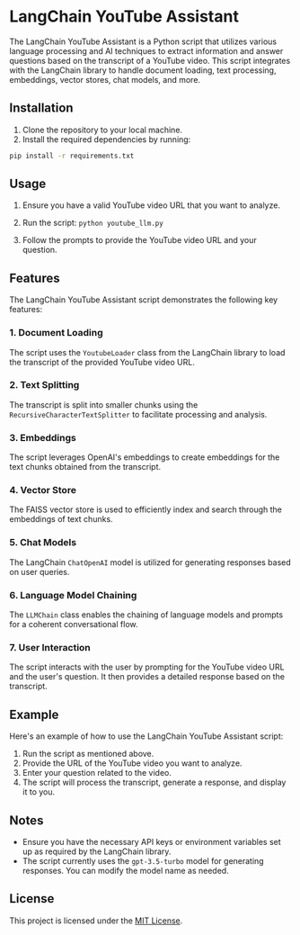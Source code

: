 # LangChain YouTube Assistant

The LangChain YouTube Assistant is a Python script that utilizes various language processing and AI techniques to extract information and answer questions based on the transcript of a YouTube video. This script integrates with the LangChain library to handle document loading, text processing, embeddings, vector stores, chat models, and more.

## Installation

1. Clone the repository to your local machine.
2. Install the required dependencies by running:

```bash
pip install -r requirements.txt
```

## Usage

1. Ensure you have a valid YouTube video URL that you want to analyze.
2. Run the script:
   `python youtube_llm.py`

3. Follow the prompts to provide the YouTube video URL and your question.

## Features

The LangChain YouTube Assistant script demonstrates the following key features:

### 1. Document Loading

The script uses the `YoutubeLoader` class from the LangChain library to load the transcript of the provided YouTube video URL.

### 2. Text Splitting

The transcript is split into smaller chunks using the `RecursiveCharacterTextSplitter` to facilitate processing and analysis.

### 3. Embeddings

The script leverages OpenAI's embeddings to create embeddings for the text chunks obtained from the transcript.

### 4. Vector Store

The FAISS vector store is used to efficiently index and search through the embeddings of text chunks.

### 5. Chat Models

The LangChain `ChatOpenAI` model is utilized for generating responses based on user queries.

### 6. Language Model Chaining

The `LLMChain` class enables the chaining of language models and prompts for a coherent conversational flow.

### 7. User Interaction

The script interacts with the user by prompting for the YouTube video URL and the user's question. It then provides a detailed response based on the transcript.

## Example

Here's an example of how to use the LangChain YouTube Assistant script:

1. Run the script as mentioned above.
2. Provide the URL of the YouTube video you want to analyze.
3. Enter your question related to the video.
4. The script will process the transcript, generate a response, and display it to you.

## Notes

- Ensure you have the necessary API keys or environment variables set up as required by the LangChain library.
- The script currently uses the `gpt-3.5-turbo` model for generating responses. You can modify the model name as needed.

## License

This project is licensed under the [MIT License](LICENSE).
